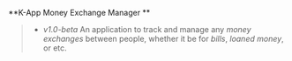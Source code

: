 **K-App Money Exchange Manager **
> - *v1.0-beta*
An application to track and manage any *money exchanges* between people, whether it be for *bills*, *loaned money*, or etc.
